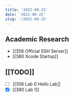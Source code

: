 ```yaml
---
title: '2022-08-25'
date: '2022-08-25'
slug: '/2022-08-25'
---
```


## Academic Research

- [[356 Official SSH Server]]
- [[380 Xcode Startup]]

## [[TODO]]

- [ ] [[356 Lab 0 Hello Lab]]
- [x] [[380 Lab 1]]
